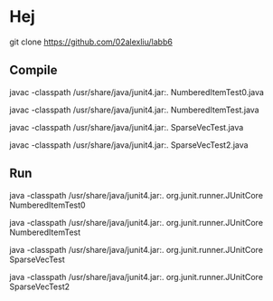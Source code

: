 # Hej
git clone https://github.com/02alexliu/labb6

## Compile
javac -classpath /usr/share/java/junit4.jar:.  NumberedItemTest0.java

javac -classpath /usr/share/java/junit4.jar:.  NumberedItemTest.java

javac -classpath /usr/share/java/junit4.jar:.  SparseVecTest.java

javac -classpath /usr/share/java/junit4.jar:.  SparseVecTest2.java


## Run
java -classpath /usr/share/java/junit4.jar:.  org.junit.runner.JUnitCore  NumberedItemTest0

java -classpath /usr/share/java/junit4.jar:.  org.junit.runner.JUnitCore  NumberedItemTest

java -classpath /usr/share/java/junit4.jar:.  org.junit.runner.JUnitCore  SparseVecTest

java -classpath /usr/share/java/junit4.jar:.  org.junit.runner.JUnitCore  SparseVecTest2
